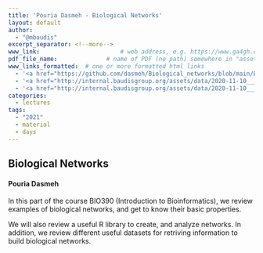 ```yaml
---
title: 'Pouria Dasmeh - Biological Networks'
layout: default
author:
  - "@mbaudis"
excerpt_separator: <!--more-->
www_link: 						# web address, e.g. https://www.ga4gh.org; auto-linked
pdf_file_name: 				# name of PDF (no path) somewhere in "assets"; auto-linked
www_links_formatted:  # one or more formatted html links
  - '<a href="https://github.com/dasmeh/Biological_networks/blob/main/Bio390_Pouria_Dasmeh.pdf">[Today's slides]</a> (PDF)' 
  - '<a href="http://internal.baudisgroup.org/assets/data/2020-11-10___Gabriel-Schweizer__Biological-Networks__UZH-BIO390-HS20-lecture-08.pdf">[2020 lecture slides] (Gabriel Schweizer)</a>'
  - '<a href="http://internal.baudisgroup.org/assets/data/2020-11-10___Gabriel-Schweizer__Biological-Networks__UZH-BIO390-HS20-lecture-08-exercises.pdf">[2020 exercises] (Gabriel Schweizer)</a>'
categories:
  - lectures
tags:
  - "2021"
  - material
  - days
---
```


## Biological Networks
#### Pouria Dasmeh

In this part of the course BIO390 (Introduction to Bioinformatics), we review examples of biological networks, and get to know their basic properties. 

<!--more-->

We will also review a useful R library to create, and analyze networks. In addition, we review different useful datasets for retriving information to build biological networks.

<br/>

